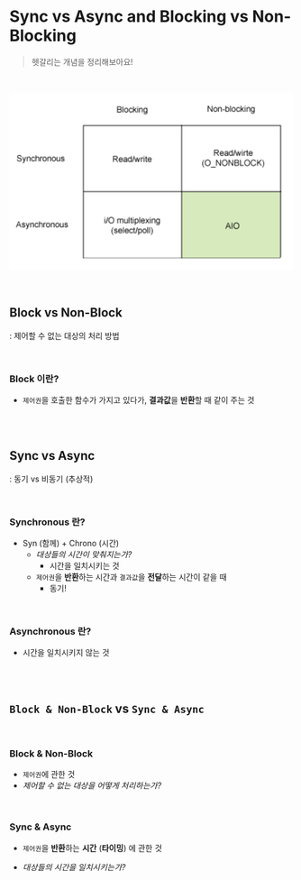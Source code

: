# Sync vs Async and Blocking vs Non-Blocking

> 헷갈리는 개념을 정리해보아요!

<br>

![image-20200827161039232](../images/image-20200827161039232.png)

<br>

## Block vs Non-Block

: 제어할 수 없는 대상의 처리 방법

<br>

### Block 이란?

- `제어권`을 호출한 함수가 가지고 있다가, **결과값**을 **반환**할 때 같이 주는 것



<br>

<br>

## Sync vs Async

: 동기 vs 비동기 (추상적)

<br>

### Synchronous 란?

- Syn (함께) + Chrono (시간) 
  - *대상들의 시간이 맞춰지는가?*
    - 시간을 일치시키는 것 
  - `제어권`을 **반환**하는 시간과 `결과값`을 **전달**하는 시간이 같을 때
    - 동기! 

<br>

### Asynchronous 란?

- 시간을 일치시키지 않는 것

<br>

<br>

## `Block & Non-Block`  vs  `Sync & Async`

<br>

### Block & Non-Block

- `제어권`에 관한 것
- *제어할 수 없는 대상을 어떻게 처리하는가?*

<br>

### Sync & Async

- `제어권`을 **반환**하는 **시간** (**타이밍**) 에 관한 것

- *대상들의 시간을 일치시키는가?*



<br>

